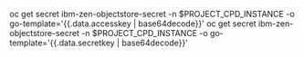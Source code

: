 oc get secret ibm-zen-objectstore-secret -n $PROJECT_CPD_INSTANCE -o go-template='{{.data.accesskey | base64decode}}'
oc get secret ibm-zen-objectstore-secret -n $PROJECT_CPD_INSTANCE -o go-template='{{.data.secretkey | base64decode}}'
